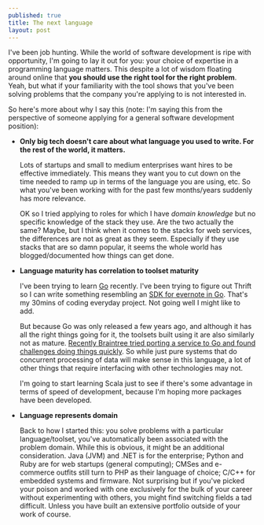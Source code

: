 ```yaml
---
published: true
title: The next language
layout: post
---
```

I've been job hunting. While the world of software development is ripe with opportunity, I'm going to lay it out for you: your choice of expertise in a programming language matters. This despite a lot of wisdom floating around online that __you should use the right tool for the right problem__. Yeah, but what if your familiarity with the tool shows that you've been solving problems that the company you're applying to is not interested in. 

So here's more about why I say this (note: I'm saying this from the perspective of someone applying for a general software development position):

* __Only big tech doesn't care about what language you used to write. For the rest of the world, it matters.__

   Lots of startups and small to medium enterprises want hires to be effective immediately. This means they want you to cut down on the time needed to ramp up in terms of the language you are using, etc. So what you've been working with for the past few months/years suddenly has more relevance.

   OK so I tried applying to roles for which I have _domain knowledge_ but no specific knowledge of the stack they use. Are the two actually the same? Maybe, but I think when it comes to the stacks for web services, the differences are not as great as they seem. Especially if they use stacks that are so damn popular, it seems the whole world has blogged/documented how things can get done.

* __Language maturity has correlation to toolset maturity__

  I've been trying to learn [Go](http://golang.org/) recently. I've been trying to figure out Thrift so I can write something resembling an [SDK for evernote in Go](http://github.com/quekshuy/evernote-golang-sdk). That's my 30mins of coding everyday project. Not going well I might like to add.

   But because Go was only released a few years ago, and although it has all the right things going for it, the toolsets built using it are also similarly not as mature. [Recently Braintree tried porting a service to Go and found challenges doing things quickly](https://www.braintreepayments.com/braintrust/gotchas-irritants-and-warts-in-go-web-development). So while just pure systems that do concurrent processing of data will make sense in this language, a lot of other things that require interfacing with other technologies may not.

  I'm going to start learning Scala just to see if there's some advantage in terms of speed of development, because I'm hoping more packages have been developed.

* __Language represents domain__

  Back to how I started this: you solve problems with a particular language/toolset, you've automatically been associated with the problem domain. While this is obvious, it might be an additional consideration. Java (JVM) and .NET is for the enterprise; Python and Ruby are for web startups (general computing); CMSes and e-commerce outfits still turn to PHP as their language of choice; C/C++ for embedded systems and firmware. Not surprising but if you've picked your poison and worked with one exclusively for the bulk of your career without experimenting with others, you might find switching fields a tad difficult. Unless you have built an extensive portfolio outside of your work of course.